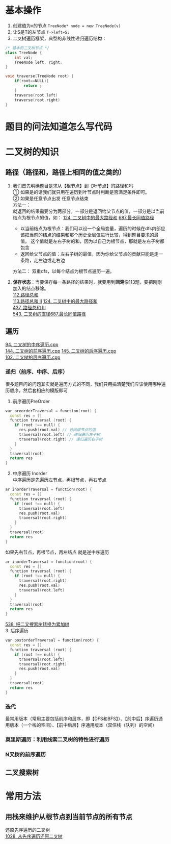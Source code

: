 # 基本操作
1. 创建值为v的节点 `TreeNode* node = new TreeNode(v)`
2. 让S是T的左节点 `T->left=S;`  
3. 二叉树遍历框架，典型的非线性递归遍历结构：  
```cpp
/* 基本的二叉树节点 */
class TreeNode {
    int val;
    TreeNode left, right;
}

void traverse(TreeNode root) {
    if(root==NULL){
        return ;
    }
    traverse(root.left)
    traverse(root.right)
}
```

# 题目的问法知道怎么写代码  

# 二叉树的知识
## 路径（路径和，路径上相同的值之类的）
1. 我们首先明确题目是求从【根节点】到【叶节点】的路径和吗  
    ① 如果是的话我们就只用在遍历到叶节点时判断是否满足条件即可。    
    ② 如果是任意节点出发 任意节点结束  
   方法一：  
   就返回的结果需要分为两部分，一部分是返回给父节点的值，一部分是以当前结点为根节点的值，如：    [124. 二叉树中的最大路径和](https://github.com/florazxf/LeetCode/blob/master/dfs/*124.%20%E4%BA%8C%E5%8F%89%E6%A0%91%E4%B8%AD%E7%9A%84%E6%9C%80%E5%A4%A7%E8%B7%AF%E5%BE%84%E5%92%8C.cpp)
   [687.最长同值路径](https://github.com/florazxf/LeetCode/blob/master/dfs/687.%20%E6%9C%80%E9%95%BF%E5%90%8C%E5%80%BC%E8%B7%AF%E5%BE%84.cpp)
   - 以当前结点为根节点：我们可以设一个全局变量，遍历的时候在dfs内部应该把当前的结点的结果和那个历史全局值进行比较，得到题目要求的最值。 这个值就是左右子树的和，因为以自己为根节点，那就是左右子树都包含  
   - 返回给父节点的值：左右子树的最值，因为你给父节点的贡献只能是走一条路，走左边或走右边  

   方法二： 双重dfs，以每个结点为根节点遍历一遍。   
 
   
2. **保存状态**：当要保存每一条路径的结果时，就要用到**回溯**像113题，要把刚刚加入的结点移除。  
[112.路径总和](https://github.com/florazxf/LeetCode/blob/master/dfs/112.%20%E8%B7%AF%E5%BE%84%E6%80%BB%E5%92%8C.cpp)  
[113.路径总和 II](https://github.com/florazxf/LeetCode/blob/master/dfs/113.%20%E8%B7%AF%E5%BE%84%E6%80%BB%E5%92%8C%20II.cpp) 
[124. 二叉树中的最大路径和](https://github.com/florazxf/LeetCode/blob/master/dfs/*124.%20%E4%BA%8C%E5%8F%89%E6%A0%91%E4%B8%AD%E7%9A%84%E6%9C%80%E5%A4%A7%E8%B7%AF%E5%BE%84%E5%92%8C.cpp)   
[437. 路径总和 III](https://github.com/florazxf/LeetCode/blob/master/dfs/437.%20%E8%B7%AF%E5%BE%84%E6%80%BB%E5%92%8C%20III.cpp)  
[543. 二叉树的直径](https://github.com/florazxf/LeetCode/blob/master/dfs/543.%20%E4%BA%8C%E5%8F%89%E6%A0%91%E7%9A%84%E7%9B%B4%E5%BE%84.cpp)[687.最长同值路径](https://github.com/florazxf/LeetCode/blob/master/dfs/687.%20%E6%9C%80%E9%95%BF%E5%90%8C%E5%80%BC%E8%B7%AF%E5%BE%84.cpp)  

## 遍历
[94. 二叉树的中序遍历.cpp](https://github.com/florazxf/LeetCode/blob/master/dfs/94.%20%E4%BA%8C%E5%8F%89%E6%A0%91%E7%9A%84%E4%B8%AD%E5%BA%8F%E9%81%8D%E5%8E%86.cpp)    
[144. 二叉树的前序遍历.cpp](https://github.com/florazxf/LeetCode/blob/master/dfs/144.%20%E4%BA%8C%E5%8F%89%E6%A0%91%E7%9A%84%E5%89%8D%E5%BA%8F%E9%81%8D%E5%8E%86.cpp)     [145. 二叉树的后序遍历.cpp](https://github.com/florazxf/LeetCode/blob/master/dfs/145.%20%E4%BA%8C%E5%8F%89%E6%A0%91%E7%9A%84%E5%90%8E%E5%BA%8F%E9%81%8D%E5%8E%86.cpp)   
[102. 二叉树的层序遍历.cpp](https://github.com/florazxf/LeetCode/blob/master/dfs/102.%20%E4%BA%8C%E5%8F%89%E6%A0%91%E7%9A%84%E5%B1%82%E5%BA%8F%E9%81%8D%E5%8E%86.cpp)    
### 递归（前序、中序、后序）  
很多题目问的问题其实就是遍历方式的不同，我们只用搞清楚我们应该使用哪种遍历顺序，然后套相应的模版即可  
1. 前序遍历PreOrder   
```cpp
var preorderTraversal = function(root) {
  const res = []
  function traversal (root) {
    if (root !== null) {
      res.push(root.val) // 访问根节点的值
      traversal(root.left) // 递归遍历左子树
      traversal(root.right) // 递归遍历右子树
    }
  }
  traversal(root)
  return res
}
```
2. 中序遍历 Inorder  
中序遍历是先遍历左节点，再根节点，再右节点  
```cpp
ar inorderTraversal = function(root) {
  const res = []
  function traversal (root) {
    if (root !== null) {
      traversal(root.left)
      res.push(root.val)
      traversal(root.right)
    }
  }
  traversal(root)
  return res
}
```
如果先右节点，再根节点，再左结点 就是逆中序遍历  
```cpp
ar inorderTraversal = function(root) {
  const res = []
  function traversal (root) {
    if (root !== null) {
      traversal(root.right)
      res.push(root.val)
      traversal(root.left)
    }
  }
  traversal(root)
  return res
}
```
[538. 把二叉搜索树转换为累加树](https://github.com/florazxf/LeetCode/blob/master/dfs/538%20%7C%201038.%20%E6%8A%8A%E4%BA%8C%E5%8F%89%E6%90%9C%E7%B4%A2%E6%A0%91%E8%BD%AC%E6%8D%A2%E4%B8%BA%E7%B4%AF%E5%8A%A0%E6%A0%91.cpp)  
3. 后序遍历  
```cpp
var postorderTraversal = function(root) {
  const res = []
  function traversal (root) {
    if (root !== null) {
      traversal(root.left)
      traversal(root.right)
      res.push(root.val)
    }
  }
  traversal(root)
  return res
}
```
### 迭代   
最常用版本（常用主要包括前序和层序，即【DFS和BFS】）、【前中后】序遍历通用版本（一个栈的空间）、【前中后层】序通用版本（双倍栈（队列）的空间）  
### 莫里斯遍历：利用线索二叉树的特性进行遍历  
### N叉树的前序遍历  
## 二叉搜索树  

# 常用方法

## 用栈来维护从根节点到当前节点的所有节点
还原先序遍历的二叉树  
[1028. 从先序遍历还原二叉树](https://github.com/florazxf/LeetCode/blob/master/dfs/1028.%20%E4%BB%8E%E5%85%88%E5%BA%8F%E9%81%8D%E5%8E%86%E8%BF%98%E5%8E%9F%E4%BA%8C%E5%8F%89%E6%A0%91.cpp)
